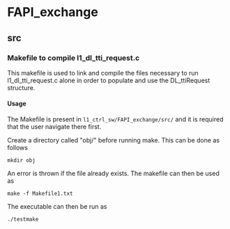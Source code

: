 # FAPI_exchange


## src 

### Makefile to compile l1_dl_tti_request.c

This makefile is used to link and compile the files necessary to run l1_dl_tti_request.c alone in order to populate and use the DL_ttiRequest structure.

#### Usage

The Makefile is present in ```l1_ctrl_sw/FAPI_exchange/src/``` and it is required that the user navigate there first.


Create a directory called "obj/" before running make. This can be done as follows

```
mkdir obj
```

An error is thrown if the file already exists. The makefile can then be used as 

```
make -f Makefile1.txt
```

The executable can then be run as 

```
./testmake
```
